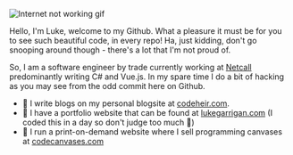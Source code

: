 ![Internet not working gif](https://github.com/saadeghi/saadeghi/raw/master/dino.gif)

Hello, I'm Luke, welcome to my Github. What a pleasure it must be for you to see such beautiful code, in every repo! Ha, just kidding, don't go snooping around though - there's a lot that I'm not proud of. 

So, I am a software engineer by trade currently working at [Netcall](https://www.netcall.com/) predominantly writing C# and Vue.js. In my spare time I do a bit of hacking as you may see from the odd commit here on Github. 

- 📗 I write blogs on my personal blogsite at [codeheir.com](https://www.codeheir.com/). 
- 💬 I have a portfolio website that can be found at [lukegarrigan.com](https://www.lukegarrigan.com) (I coded this in a day so don't judge too much 🤣)
- 🎨 I run a print-on-demand website where I sell programming canvases at [codecanvases.com](https://www.codecanvases.com)
